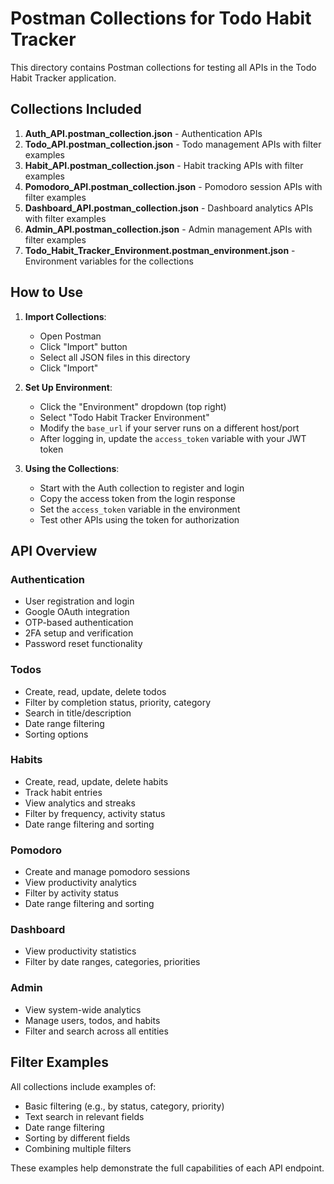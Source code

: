 # Postman Collections for Todo Habit Tracker

This directory contains Postman collections for testing all APIs in the Todo Habit Tracker application.

## Collections Included

1. **Auth_API.postman_collection.json** - Authentication APIs
2. **Todo_API.postman_collection.json** - Todo management APIs with filter examples
3. **Habit_API.postman_collection.json** - Habit tracking APIs with filter examples
4. **Pomodoro_API.postman_collection.json** - Pomodoro session APIs with filter examples
5. **Dashboard_API.postman_collection.json** - Dashboard analytics APIs with filter examples
6. **Admin_API.postman_collection.json** - Admin management APIs with filter examples
7. **Todo_Habit_Tracker_Environment.postman_environment.json** - Environment variables for the collections

## How to Use

1. **Import Collections**:
   - Open Postman
   - Click "Import" button
   - Select all JSON files in this directory
   - Click "Import"

2. **Set Up Environment**:
   - Click the "Environment" dropdown (top right)
   - Select "Todo Habit Tracker Environment"
   - Modify the `base_url` if your server runs on a different host/port
   - After logging in, update the `access_token` variable with your JWT token

3. **Using the Collections**:
   - Start with the Auth collection to register and login
   - Copy the access token from the login response
   - Set the `access_token` variable in the environment
   - Test other APIs using the token for authorization

## API Overview

### Authentication
- User registration and login
- Google OAuth integration
- OTP-based authentication
- 2FA setup and verification
- Password reset functionality

### Todos
- Create, read, update, delete todos
- Filter by completion status, priority, category
- Search in title/description
- Date range filtering
- Sorting options

### Habits
- Create, read, update, delete habits
- Track habit entries
- View analytics and streaks
- Filter by frequency, activity status
- Date range filtering and sorting

### Pomodoro
- Create and manage pomodoro sessions
- View productivity analytics
- Filter by activity status
- Date range filtering and sorting

### Dashboard
- View productivity statistics
- Filter by date ranges, categories, priorities

### Admin
- View system-wide analytics
- Manage users, todos, and habits
- Filter and search across all entities

## Filter Examples

All collections include examples of:
- Basic filtering (e.g., by status, category, priority)
- Text search in relevant fields
- Date range filtering
- Sorting by different fields
- Combining multiple filters

These examples help demonstrate the full capabilities of each API endpoint.